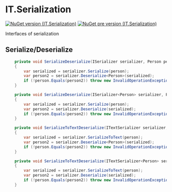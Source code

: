 # IT.Serialization
[![NuGet version (IT.Serialization)](https://img.shields.io/nuget/v/IT.Serialization.svg)](https://www.nuget.org/packages/IT.Serialization)
[![NuGet pre version (IT.Serialization)](https://img.shields.io/nuget/vpre/IT.Serialization.svg)](https://www.nuget.org/packages/IT.Serialization)

Interfaces of serialization

## Serialize/Deserialize

```csharp
    private void SerializeDeserialize(ISerializer serializer, Person person)
    {
        var serialized = serializer.Serialize(person);
        var person2 = serializer.Deserialize<Person>(serialized);
        if (!person.Equals(person2)) throw new InvalidOperationException();
    }

    private void SerializeDeserialize(ISerializer<Person> serializer, Person person)
    {
        var serialized = serializer.Serialize(person);
        var person2 = serializer.Deserialize(serialized);
        if (!person.Equals(person2)) throw new InvalidOperationException();
    }

    private void SerializeToTextDeserialize(ITextSerializer serializer, Person person)
    {
        var serialized = serializer.SerializeToText(person);
        var person2 = serializer.Deserialize<Person>(serialized);
        if (!person.Equals(person2)) throw new InvalidOperationException();
    }

    private void SerializeToTextDeserialize(ITextSerializer<Person> serializer, Person person)
    {
        var serialized = serializer.SerializeToText(person);
        var person2 = serializer.Deserialize(serialized);
        if (!person.Equals(person2)) throw new InvalidOperationException();
    }
```
